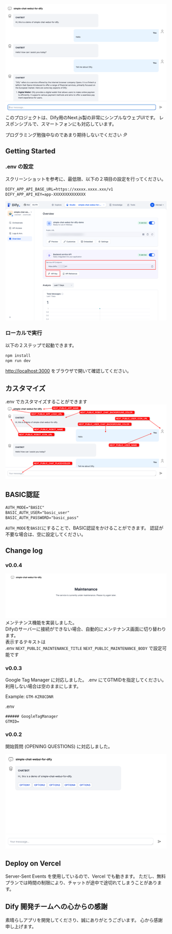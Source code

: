 ![simple-chat-webui-for-dify](public/readme/sample.png)
このプロジェクトは、Dify用のNext.js製の非常にシンプルなウェブUIです。
レスポンシブルで、スマートフォンにも対応しています。

プログラミング勉強中なのであまり期待しないでください :P

## Getting Started

### .env の設定
スクリーンショットを参考に、最低限、以下の２項目の設定を行ってください。
```
DIFY_APP_API_BASE_URL=https://xxxxx.xxxx.xxx/v1
DIFY_APP_API_KEY=app-XXXXXXXXXXXXXX
```
![api_screen_shot](public/readme/api.png)

### ローカルで実行
以下の２ステップで起動できます。
```
npm install
npm run dev
```

[http://localhost:3000](http://localhost:3000) をブラウザで開いて確認してください。

## カスタマイズ
.env でカスタマイズすることができます
![customize](public/readme/customize.png)

## BASIC認証
```
AUTH_MODE="BASIC"
BASIC_AUTH_USER="basic_user"
BASIC_AUTH_PASSWORD="basic_pass"
```
`AUTH_MODE`を`BASIC`にすることで、BASIC認証をかけることができます。
認証が不要な場合は、空に設定してください。

## Change log

### v0.0.4
![0.0.4](public/readme/0.0.4-1.png)
メンテナンス機能を実装しました。  
Difyのサーバーに接続ができない場合、自動的にメンテナンス画面に切り替わります。  
表示するテキストは  
.env `NEXT_PUBLIC_MAINTENANCE_TITLE` `NEXT_PUBLIC_MAINTENANCE_BODY` で設定可能です


### v0.0.3
Google Tag Manager に対応しました。
.env にてGTMIDを指定してください。
利用しない場合は空のままにします。

Example: `GTM-KZR8CDNR`

.env
```
###### GoogleTagManager
GTMID=
```

### v0.0.2
開始質問 (OPENING QUESTIONS) に対応しました。

![customize](public/readme/OPENING_QUESTIONS.png)

## Deploy on Vercel
Server-Sent Events を使用しているので、Vercel でも動きます。
ただし、無料プランでは時間の制限により、チャットが途中で途切れてしまうことがあります。

## Dify 開発チームへの心からの感謝
素晴らしアプリを開発してくださり、誠にありがとうございます。
心から感謝申し上げます。